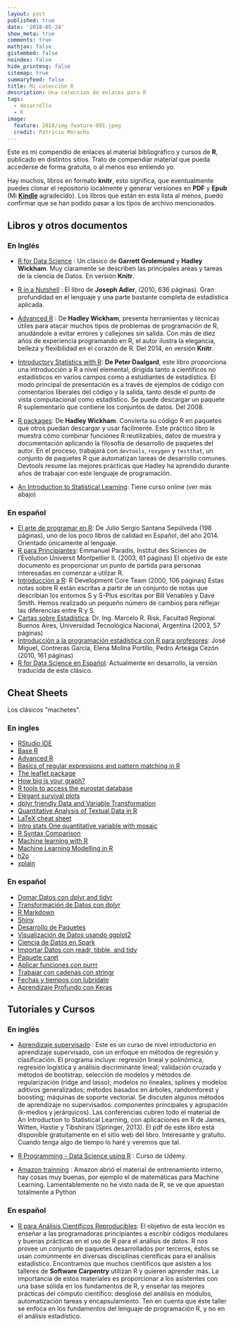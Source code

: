 ```yaml
---
layout: post
published: true
date: '2018-05-24'
show_meta: true
comments: true
mathjax: false
gistembed: false
noindex: false
hide_printmsg: false
sitemap: true
summaryfeed: false
title: Mi colección R
description: Una coleccion de enlaces para R
tags:
  - desarrollo
  - R
image:
  feature: 2018/img-feature-001.jpeg
  credit: Patricio Moracho
---
```


Este es mi compendio de enlaces al material bibliográfico y cursos de **R**,
publicado en distintos sitios. Trato de compendiar material que pueda accederse
de forma gratuita, o al menos eso entiendo yo.

Hay muchos, libros en formato **knitr**, esto significa, que eventualmente
puedes clonar el repositorio localmente y generar versiones en **PDF** y
**Epub** (Mi **[Kindle]** agradecido). Los libros que están en esta lista al
menos, puedo confirmar que se han podido pasar a los tipos de archivo
mencionados.


## Libros y otros documentos

### En Inglés


+ [R for Data Science] : Un clásico de **Garrett Grolemund** y **Hadley
  Wickham**. Muy claramente se describen las principales areas y tareas de la
  ciencia de Datos. En versión **Knitr**.

+ [R in a Nutshell] : El libro de **Joseph Adler**, (2010, 636 páginas). Gran
  profundidad en el lenguaje y una parte bastante completa de estadística
  aplicada.

+ [Advanced R] : De **Hadley Wickham**, presenta herramientas y
  técnicas útiles para atacar muchos tipos de problemas de programación de R,
  anudándole a evitar errores y callejones sin salida. Con más de diez años de
  experiencia programando en R, el autor ilustra la elegancia, belleza y
  flexibilidad en el corazón de R. Del 2014, en versión **Knitr**. 

* [Introductory Statistics with R](http://www.academia.dk/BiologiskAntropologi/Epidemiologi/PDF/Introductory_Statistics_with_R__2nd_ed.pdf):
  **De Peter Daalgard**, este libro proporciona una introducción a R a nivel
  elemental, dirigida tanto a científicos no estadísticos en varios campos
  como a estudiantes de estadística. El modo principal de presentación es a
  través de ejemplos de código con comentarios liberales del código y la
  salida, tanto desde el punto de vista computacional como estadístico. Se
  puede descargar un paquete R suplementario que contiene los conjuntos de
  datos. Del 2008.

* [R packages](http://r-pkgs.had.co.nz/): De **Hadley Wickham**. Convierta su
  código R en paquetes que otros puedan descargar y usar fácilmente. Este
  práctico libro le muestra cómo combinar funciones R reutilizables, datos de
  muestra y documentación aplicando la filosofía de desarrollo de paquetes del
  autor. En el proceso, trabajará con `devtools`, `roxygen` y `testthat`, un
  conjunto de paquetes R que automatizan tareas de desarrollo comunes. Devtools
  resume las mejores prácticas que Hadley ha aprendido durante años de trabajar
  con este lenguaje de programación.

+ [An Introduction to Statistical Learning](http://www-bcf.usc.edu/~gareth/ISL/ISLR%20Seventh%20Printing.pdf):
  Tiene curso online (ver más abajo)

### En español

+ [El arte de programar en
  R](https://cran.r-project.org/doc/contrib/Santana_El_arte_de_programar_en_R.pdf):
  De Julio Sergio Santana Sepúlveda (198 páginas), uno de los poco libros de
  calidad en Español, del año 2014. Orientado únicamente al lenguaje.
+ [R para
  Principiantes](https://cran.r-project.org/doc/contrib/rdebuts_es.pdf):
  Emmanuel Paradis, Institut des Sciences de l’Evolution Universit Montpellier
  II. (2003, 61 páginas) El objetivo de este documento es proporcionar un punto
  de partida para personas interesadas en comenzar a utilzar R. 
+ [Introducción a
  R](https://cran.r-project.org/doc/contrib/R-intro-1.1.0-espanol.1.pdf): R
  Development Core Team (2000, 106 páginas) Estas notas sobre R están escritas
  a partir de un conjunto de notas que describían los entornos S y S-Plus
  escritas por Bill Venables y Dave Smith. Hemos realizado un pequeño número de
  cambios para reflejar las diferencias entre R y S.	
+ [Cartas sobre
  Estadística](https://cran.r-project.org/doc/contrib/Risk-Cartas-sobre-Estadistica.pdf):
  Dr. Ing. Marcelo R. Risk, Facultad Regional Buenos Aires, Universidad
  Tecnológica Nacional, Argentina (2003, 57 páginas)
+ [Introducción a la programación estadística con R para
  profesores](http://www.ugr.es/~batanero/pages/ARTICULOS/libroR.pdf): José
  Miguel, Contreras García, Elena Molina Portillo, Pedro Arteaga Cezón (2010,
  161 páginas)
+ [R for Data Science en Español](https://es.r4ds.hadley.nz/): Actualmente en
  desarrollo, la versión traducida de este clásico. 

## Cheat Sheets

Los clásicos "machetes".

### En ingles

+ [RStudio IDE](https://github.com/rstudio/cheatsheets/raw/master/rstudio-ide.pdf)
+ [Base R](http://github.com/rstudio/cheatsheets/raw/master/base-r.pdf)
+ [Advanced R](https://www.rstudio.com/wp-content/uploads/2016/02/advancedR.pdf)
+ [Basics of regular expressions and pattern matching in R ](https://www.rstudio.com/wp-content/uploads/2016/09/RegExCheatsheet.pdf)
+ [The leaflet package](https://github.com/rstudio/cheatsheets/raw/master/leaflet.pdf)
+ [How big is your graph?](https://github.com/rstudio/cheatsheets/raw/master/how-big-is-your-graph.pdf)
+ [R tools to access the eurostat database](https://github.com/rstudio/cheatsheets/raw/master/eurostat.pdf)
+ [Elegant survival plots](https://github.com/rstudio/cheatsheets/raw/master/eurostat.pdf)
+ [dplyr friendly Data and Variable Transformation](http://github.com/rstudio/cheatsheets/raw/master/sjmisc.pdf)
+ [Quantitative Analysis of Textual Data in R](https://github.com/rstudio/cheatsheets/raw/master/quanteda.pdf)
+ [LaTeX cheat sheet](https://wch.github.io/latexsheet/latexsheet-a4.pdf)
+ [Intro stats One quantitative variable with mosaic](https://github.com/rstudio/cheatsheets/raw/master/mosaic.pdf)
+ [R Syntax Comparison](https://github.com/rstudio/cheatsheets/raw/master/syntax.pdf)
+ [Machine learning with R](https://github.com/rstudio/cheatsheets/raw/master/mlr.pdf)
+ [Machine Learning Modelling in R](https://github.com/rstudio/cheatsheets/raw/master/Machine%20Learning%20Modelling%20in%20R.pdf)
+ [h2o](https://github.com/rstudio/cheatsheets/raw/master/h2o.pdf)
+ [xplain](https://github.com/rstudio/cheatsheets/raw/master/xplain.pdf)

### En español

+ [Domar Datos con dplyr and tidyr](https://github.com/rstudio/cheatsheets/raw/master/translations/spanish/data-wrangling-cheatsheet_Spanish.pdf)
+ [Transformación de Datos con dplyr](https://github.com/rstudio/cheatsheets/raw/master/translations/spanish/data-transformation_Spanish.pdf)
+ [R Markdown](https://github.com/rstudio/cheatsheets/raw/master/translations/spanish/rmarkdown_Spanish.pdf)
+ [Shiny](https://github.com/rstudio/cheatsheets/raw/master/translations/spanish/shiny_Spanish.pdf)
+ [Desarrollo de Paquetes](https://github.com/rstudio/cheatsheets/raw/master/translations/spanish/devtools-cheatsheet_Spanish.pdf)
+ [Visualización de Datos usando ggplot2](https://github.com/rstudio/cheatsheets/raw/master/translations/spanish/ggplot2.pdf)
+ [Ciencia de Datos en Spark](https://github.com/rstudio/cheatsheets/raw/master/translations/spanish/sparklyrSpanish.pdf)
+ [Importar Datos con readr, tibble, and tidy](https://github.com/rstudio/cheatsheets/raw/master/translations/spanish/data-import-cheatsheet_Spanish.pdf)
+ [Paquete caret](https://github.com/rstudio/cheatsheets/raw/master/translations/spanish/caret-cheatsheet_Spanish.pdf)
+ [Aplicar funciones con purrr](https://github.com/rstudio/cheatsheets/raw/master/translations/spanish/purrr_COrtega_Spanish.pdf)
+ [Trabajar con cadenas con stringr](https://github.com/rstudio/cheatsheets/raw/master/translations/spanish/strings_Spanish.pdf)
+ [Fechas y tiempos con lubridate](https://github.com/rstudio/cheatsheets/raw/master/translations/spanish/lubridate_Spanish.pdf)
+ [Aprendizaje Profundo con Keras](https://github.com/rstudio/cheatsheets/raw/master/translations/spanish/keras_Spanish.pdf)

## Tutoriales y Cursos

### En inglés

+ [Aprendizaje supervisado] : Este es un curso de nivel introductorio
  en aprendizaje supervisado, con un enfoque en métodos de regresión y
  clasificación. El programa incluye: regresión lineal y polinómica, regresión
  logística y análisis discriminante lineal; validación cruzada y métodos de
  bootstrap, selección de modelos y métodos de regularización (ridge and
  lasso); modelos no lineales, splines y modelos aditivos generalizados;
  métodos basados en árboles, randomforest y boosting; máquinas de soporte
  vectorial. Se discuten algunos métodos de aprendizaje no supervisados:
  componentes principales y agrupación (k-medios y jerárquicos). Las
  conferencias cubren todo el material de An Introduction to Statistical
  Learning, con aplicaciones en R de James, Witten, Hastie y Tibshirani
  (Springer, 2013). El pdf de este libro está disponible gratuitamente en el
  sitio web del libro. Interesante y gratuito. Cuando tenga algo de tiempo lo
  haré y veremos que tal.

+ [R Programming - Data Science using R] : Curso de Udemy.

+ [Amazon trainning] : Amazon abrió el material de entrenamiento interno, hay
  cosas muy buenas, por ejemplo el de matemáticas para Machine Learning.
  Lamentablemente no he visto nada de R, se ve que apuestan totalmente a Python


### En español

+ [R para Análisis Científicos Reproducibles](https://swcarpentry.github.io/r-novice-gapminder-es/): El
  objetivo de esta lección es enseñar a las programadoras principiantes a
  escribir códigos modulares y buenas prácticas en el uso de R para el análisis
  de datos. R nos provee un conjunto de paquetes desarrollados por terceros,
  éstos se usan comúnmente en diversas disciplinas científicas para el análisis
  estadístico. Encontramos que muchos científicos que asisten a los talleres de
  **Software Carpentry** utilizan R y quieren aprender más. La importancia de
  estos materiales es proporcionar a los asistentes con una base sólida en los
  fundamentos de R, y enseñar las mejores prácticas del cómputo científico:
  desglose del análisis en módulos, automatización tareas y encapsulamiento.
  Ten en cuenta que éste taller se enfoca en los fundamentos del lenguaje de
  programación R, y no en el análisis estadístico.

[R for Data Science]:https://r4ds.had.co.nz/
[kindle]:/2016/2016-12-26-mi-vida-despues-del-kindle.md
[R in a Nutshell]:https://visualization.sites.clemson.edu/reu/resources/RText.pdf
[Advanced R]:http://adv-r.had.co.nz
[Amazon trainning]:https://www.aws.training/
[R Programming - Data Science using R]:https://www.udemy.com/r-programming-h/learn/lecture/13681704#overview
[Aprendizaje supervisado]: https://lagunita.stanford.edu/courses/HumanitiesSciences/StatLearning/Winter2016/about?fbclid=IwAR1wNXaXvBwA-XqH3l1b6fBQTLopGMcO5fEa_IhJ2cJy02FbELvs6XZ4_0k
